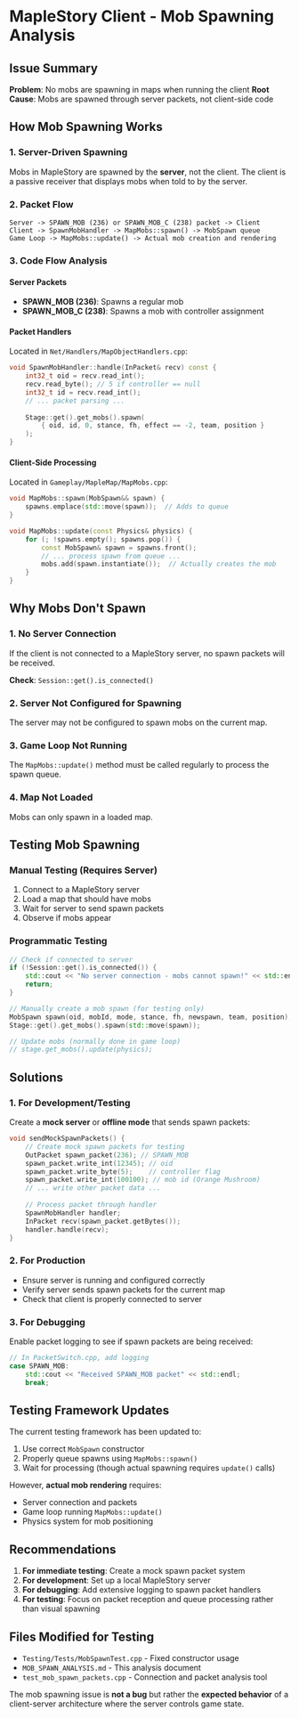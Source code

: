 # MapleStory Client - Mob Spawning Analysis

## Issue Summary
**Problem**: No mobs are spawning in maps when running the client
**Root Cause**: Mobs are spawned through server packets, not client-side code

## How Mob Spawning Works

### 1. Server-Driven Spawning
Mobs in MapleStory are spawned by the **server**, not the client. The client is a passive receiver that displays mobs when told to by the server.

### 2. Packet Flow
```
Server -> SPAWN_MOB (236) or SPAWN_MOB_C (238) packet -> Client
Client -> SpawnMobHandler -> MapMobs::spawn() -> MobSpawn queue
Game Loop -> MapMobs::update() -> Actual mob creation and rendering
```

### 3. Code Flow Analysis

#### Server Packets
- **SPAWN_MOB (236)**: Spawns a regular mob
- **SPAWN_MOB_C (238)**: Spawns a mob with controller assignment

#### Packet Handlers
Located in `Net/Handlers/MapObjectHandlers.cpp`:

```cpp
void SpawnMobHandler::handle(InPacket& recv) const {
    int32_t oid = recv.read_int();
    recv.read_byte(); // 5 if controller == null
    int32_t id = recv.read_int();
    // ... packet parsing ...
    
    Stage::get().get_mobs().spawn(
        { oid, id, 0, stance, fh, effect == -2, team, position }
    );
}
```

#### Client-Side Processing
Located in `Gameplay/MapleMap/MapMobs.cpp`:

```cpp
void MapMobs::spawn(MobSpawn&& spawn) {
    spawns.emplace(std::move(spawn));  // Adds to queue
}

void MapMobs::update(const Physics& physics) {
    for (; !spawns.empty(); spawns.pop()) {
        const MobSpawn& spawn = spawns.front();
        // ... process spawn from queue ...
        mobs.add(spawn.instantiate());  // Actually creates the mob
    }
}
```

## Why Mobs Don't Spawn

### 1. No Server Connection
If the client is not connected to a MapleStory server, no spawn packets will be received.

**Check**: `Session::get().is_connected()`

### 2. Server Not Configured for Spawning
The server may not be configured to spawn mobs on the current map.

### 3. Game Loop Not Running
The `MapMobs::update()` method must be called regularly to process the spawn queue.

### 4. Map Not Loaded
Mobs can only spawn in a loaded map.

## Testing Mob Spawning

### Manual Testing (Requires Server)
1. Connect to a MapleStory server
2. Load a map that should have mobs
3. Wait for server to send spawn packets
4. Observe if mobs appear

### Programmatic Testing
```cpp
// Check if connected to server
if (!Session::get().is_connected()) {
    std::cout << "No server connection - mobs cannot spawn!" << std::endl;
    return;
}

// Manually create a mob spawn (for testing only)
MobSpawn spawn(oid, mobId, mode, stance, fh, newspawn, team, position);
Stage::get().get_mobs().spawn(std::move(spawn));

// Update mobs (normally done in game loop)
// stage.get_mobs().update(physics);
```

## Solutions

### 1. For Development/Testing
Create a **mock server** or **offline mode** that sends spawn packets:

```cpp
void sendMockSpawnPackets() {
    // Create mock spawn packets for testing
    OutPacket spawn_packet(236); // SPAWN_MOB
    spawn_packet.write_int(12345); // oid
    spawn_packet.write_byte(5);    // controller flag
    spawn_packet.write_int(100100); // mob id (Orange Mushroom)
    // ... write other packet data ...
    
    // Process packet through handler
    SpawnMobHandler handler;
    InPacket recv(spawn_packet.getBytes());
    handler.handle(recv);
}
```

### 2. For Production
- Ensure server is running and configured correctly
- Verify server sends spawn packets for the current map
- Check that client is properly connected to server

### 3. For Debugging
Enable packet logging to see if spawn packets are being received:

```cpp
// In PacketSwitch.cpp, add logging
case SPAWN_MOB:
    std::cout << "Received SPAWN_MOB packet" << std::endl;
    break;
```

## Testing Framework Updates

The current testing framework has been updated to:
1. Use correct `MobSpawn` constructor
2. Properly queue spawns using `MapMobs::spawn()`
3. Wait for processing (though actual spawning requires `update()` calls)

However, **actual mob rendering** requires:
- Server connection and packets
- Game loop running `MapMobs::update()`
- Physics system for mob positioning

## Recommendations

1. **For immediate testing**: Create a mock spawn packet system
2. **For development**: Set up a local MapleStory server
3. **For debugging**: Add extensive logging to spawn packet handlers
4. **For testing**: Focus on packet reception and queue processing rather than visual spawning

## Files Modified for Testing
- `Testing/Tests/MobSpawnTest.cpp` - Fixed constructor usage
- `MOB_SPAWN_ANALYSIS.md` - This analysis document
- `test_mob_spawn_packets.cpp` - Connection and packet analysis tool

The mob spawning issue is **not a bug** but rather the **expected behavior** of a client-server architecture where the server controls game state.